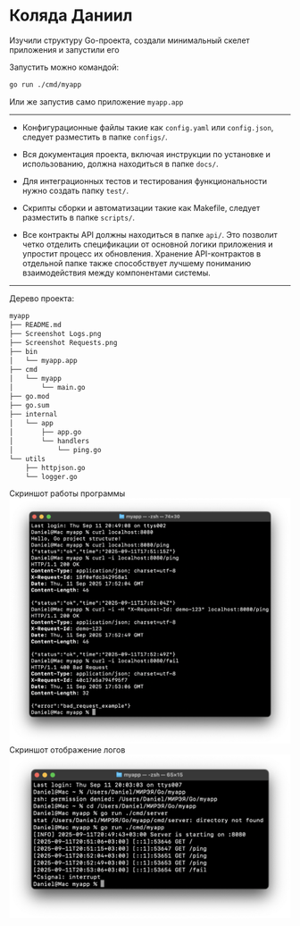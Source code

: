 # Коляда Даниил

Изучили структуру Go-проекта, создали минимальный скелет приложения и запустили его

Запустить можно командой:
```bash
go run ./cmd/myapp
```
Или же запустив само приложение `myapp.app`

---

- Конфигурационные файлы такие как `config.yaml` или `config.json`, следует разместить в папке `configs/`.

- Вся документация проекта, включая инструкции по установке и использованию, должна находиться в папке `docs/`.

- Для интеграционных тестов и тестирования функциональности нужно создать папку `test/`.

- Скрипты сборки и автоматизации такие как Makefile, следует разместить в папке `scripts/`.

- Все контракты API должны находиться в папке `api/`. Это позволит четко отделить спецификации от основной логики приложения и упростит процесс их обновления. Хранение API-контрактов в отдельной папке также способствует лучшему пониманию взаимодействия между компонентами системы.

---

Дерево проекта:
```
myapp
├── README.md
├── Screenshot Logs.png
├── Screenshot Requests.png
├── bin
│   └── myapp.app
├── cmd
│   └── myapp
│       └── main.go
├── go.mod
├── go.sum
├── internal
│   └── app
│       ├── app.go
│       └── handlers
│           └── ping.go
└── utils
    ├── httpjson.go
    └── logger.go
```

Скриншот работы программы
![Screenshot](https://github.com/Daniel3579/Go_Practices/blob/main/myapp/Screenshot%20Requests.png)
Скриншот отображение логов
![Logs](https://github.com/Daniel3579/Go_Practices/blob/main/myapp/Screenshot%20Logs.png)
